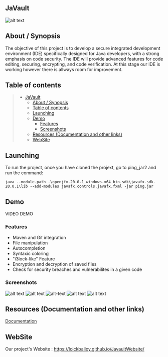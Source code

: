 ## JaVault

![alt text](https://cdn.discordapp.com/attachments/786590930877677578/1125811756913147914/VaultLogo.PNG)

## About / Synopsis

The objective of this project is to develop a secure integrated development environment (IDE) specifically designed for Java developers, with a strong emphasis on code security. The IDE will provide advanced features for code editing, securing, encrypting, and code verification. At this stage our IDE is working however there is allways room for improvement.

## Table of contents

> * [JaVault](#javault)
>   * [About / Synopsis](#about--synopsis)
>   * [Table of contents](#table-of-contents)
>   * [Launching](#launching)
>   * [Demo](#demo)
>     * [Features](#features)
>     * [Screenshots](#screenshots)
>   * [Resources (Documentation and other links)](#resources-documentation-and-other-links)
>   * [WebSite](#website)

## Launching

To run the project, once you have cloned the projext, go to ping_jar2 and run the command:

```
java --module-path .\openjfx-20.0.1_windows-x64_bin-sdk\javafx-sdk-20.0.1\lib --add-modules javafx.controls,javafx.fxml -jar ping.jar
```

## Demo

VIDEO DEMO

### Features

  -  Maven and Git integration
  -  File manipulation
  -  Autocompletion
  -  Syntaxic coloring
  -  "i3lock-like" Feature
  -  Encryption and decryption of saved files
  -  Check for security breaches and vulnerabilites in a given code

### Screenshots

![alt text](https://cdn.discordapp.com/attachments/786590930877677578/1125809555557842994/VaultIDE-1.png)
![alt text](https://cdn.discordapp.com/attachments/786590930877677578/1125809555188748308/Vault-execute.png)
![alt-text](https://cdn.discordapp.com/attachments/786590930877677578/1125809554928709692/vault-autocomplete.png)
![alt text](https://cdn.discordapp.com/attachments/786590930877677578/1125809556195389530/VaultIDE-Lock.png)
![alt text](https://cdn.discordapp.com/attachments/786590930877677578/1125793192512593991/vault-Secucheck.png)

## Resources (Documentation and other links)

[Documentation](https://loickballoy.github.io/JaVault/doc/index.html)

## WebSite

Our project's Website :
https://loickballoy.github.io/JavaultWebsite/
